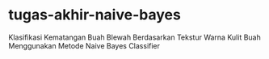 # tugas-akhir-naive-bayes
Klasifikasi Kematangan Buah Blewah Berdasarkan Tekstur Warna Kulit Buah Menggunakan Metode Naive Bayes Classifier
